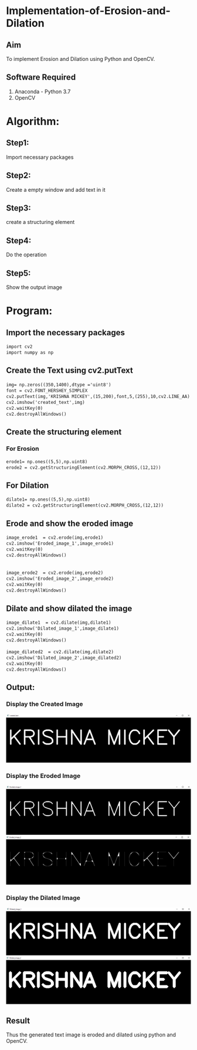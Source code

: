 # Implementation-of-Erosion-and-Dilation
## Aim
To implement Erosion and Dilation using Python and OpenCV.
## Software Required
1. Anaconda - Python 3.7
2. OpenCV
# Algorithm:
## Step1:
Import necessary packages

## Step2:
Create a empty window and add text in it

## Step3:
create a structuring element

## Step4:
Do the operation

## Step5:
Show the output image

 
# Program:
## Import the necessary packages
```
import cv2
import numpy as np
```
## Create the Text using cv2.putText
```
img= np.zeros((350,1400),dtype ='uint8')
font = cv2.FONT_HERSHEY_SIMPLEX
cv2.putText(img,'KRISHNA MICKEY',(15,200),font,5,(255),10,cv2.LINE_AA)
cv2.imshow('created_text',img)
cv2.waitKey(0)
cv2.destroyAllWindows()
```

## Create the structuring element
### For Erosion
```
erode1= np.ones((5,5),np.uint8)
erode2 = cv2.getStructuringElement(cv2.MORPH_CROSS,(12,12))
```

## For Dilation
```
dilate1= np.ones((5,5),np.uint8)
dilate2 = cv2.getStructuringElement(cv2.MORPH_CROSS,(12,12))
```

## Erode and show the eroded image
```
image_erode1  = cv2.erode(img,erode1)
cv2.imshow('Eroded_image_1',image_erode1)
cv2.waitKey(0)
cv2.destroyAllWindows()


image_erode2  = cv2.erode(img,erode2)
cv2.imshow('Eroded_image_2',image_erode2)
cv2.waitKey(0)
cv2.destroyAllWindows()
```

## Dilate and show dilated the image
```
image_dilate1  = cv2.dilate(img,dilate1)
cv2.imshow('Dilated_image_1',image_dilate1)
cv2.waitKey(0)
cv2.destroyAllWindows()

image_dilated2  = cv2.dilate(img,dilate2)
cv2.imshow('Dilated_image_2',image_dilated2)
cv2.waitKey(0)
cv2.destroyAllWindows()

```





















## Output:

### Display the Created Image
![op-1](IMG-01.PNG)

### Display the Eroded Image
![op-2](IMG-02.PNG)
![op-3](IMG-03.PNG)

### Display the Dilated Image
![op-4](IMG-04.PNG)
![op-5](IMG-05.PNG)


## Result
Thus the generated text image is eroded and dilated using python and OpenCV.
